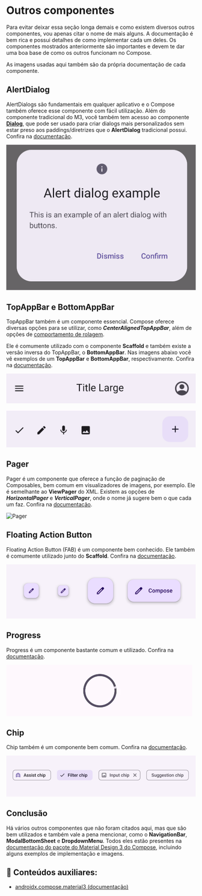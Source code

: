 # Outros componentes

Para evitar deixar essa seção longa demais e como existem diversos outros componentes, vou apenas citar o nome de mais alguns. A documentação é bem rica e possui detalhes de como implementar cada um deles. Os componentes mostrados anteriormente são importantes e devem te dar uma boa base de como os outros funcionam no Compose.

As imagens usadas aqui também são da própria documentação de cada componente.

## AlertDialog

AlertDialogs são fundamentais em qualquer aplicativo e o Compose também oferece esse componente com fácil utilização. Além do componente tradicional do M3, você também tem acesso ao componente [**Dialog**](https://developer.android.com/jetpack/compose/components/dialog#dialog-composable), que pode ser usado para criar dialogs mais personalizados sem estar preso aos paddings/diretrizes que o **AlertDialog** tradicional possui. Confira na [documentação](https://developer.android.com/jetpack/compose/components/dialog).

![AlertDialog](others/img-04.png)

## TopAppBar e BottomAppBar

TopAppBar também é um componente essencial. Compose oferece diversas opções para se utilizar, como ***CenterAlignedTopAppBar***, além de opções de [comportamento de rolagem](https://developer.android.com/jetpack/compose/components/app-bars#scroll).

Ele é comumente utilizado com o componente **Scaffold** e também existe a versão inversa do TopAppBar, o **BottomAppBar**. Nas imagens abaixo você vê exemplos de um **TopAppBar** e **BottomAppBar**, respectivamente. Confira na [documentação](https://developer.android.com/jetpack/compose/components/app-bars).

![TopAppBar](others/img-05.png)

![BottomAppBar](others/img-06.png)

## Pager

Pager é um componente que oferece a função de paginação de Composables, bem comum em visualizadores de imagens, por exemplo. Ele é semelhante ao **ViewPager** do XML. Existem as opções de ***HorizontalPager*** e ***VerticalPager***, onde o nome já sugere bem o que cada um faz. Confira na [documentação](https://developer.android.com/jetpack/compose/layouts/pager).

<img src="../others/img-07.gif" alt="Pager" width="50%" height="20%"/>

## Floating Action Button

Floating Action Button (FAB) é um componente bem conhecido. Ele também é comumente utilizado junto do **Scaffold**. Confira na [documentação](https://developer.android.com/jetpack/compose/components/fab).

![Floating Action Button](others/img-03.png)

## Progress

Progress é um componente bastante comum e utilizado. Confira na [documentação](https://developer.android.com/jetpack/compose/components/progress).

![CircularProgressIndicator](others/img-01.gif)

## Chip

Chip também é um componente bem comum. Confira na [documentação](https://developer.android.com/jetpack/compose/components/chip).

![Chips](others/img-02.png)

## Conclusão

Há vários outros componentes que não foram citados aqui, mas que são bem utilizados e também vale a pena mencionar, como o **NavigationBar**, **ModalBottomSheet** e **DropdownMenu**. Todos eles estão presentes na [documentação do pacote do Material Design 3 do Compose](https://developer.android.com/reference/kotlin/androidx/compose/material3/package-summary), incluindo alguns exemplos de implementação e imagens.

## :link: Conteúdos auxiliares:
- [androidx.compose.material3 (documentação)](https://developer.android.com/reference/kotlin/androidx/compose/material3/package-summary)